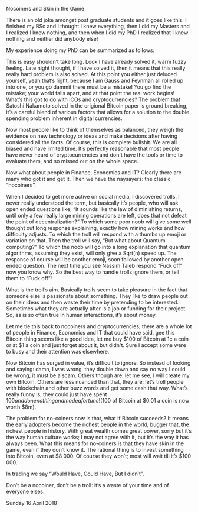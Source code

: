 Nocoiners and Skin in the Game

There is an old joke amongst post graduate students and it goes like this: I finished my BSc and I thought I knew everything, then I did my Masters and I realized I knew nothing, and then when I did my PhD I realized that I knew nothing and neither did anybody else!

My experience doing my PhD can be summarized as follows:

This is easy shouldn’t take long.
Look I have already solved it, warm fuzzy feeling.
Late night thought, if I have solved it, then it means that this really really hard problem is also solved. At this point you either just deluded yourself, yeah that’s right, because I am Gauss and Feynman all rolled up into one, or you go dammit there must be a mistake!
You go find the mistake; your world falls apart, and at that point the real work begins!
What’s this got to do with ICOs and cryptocurrencies? The problem that Satoshi Nakamoto solved in the origional Bitcoin paper is ground breaking, it’s a careful blend of various factors that allows for a solution to the double spending problem inherent in digital currencies.

Now most people like to think of themselves as balanced, they weigh the evidence on new technology or ideas and make decisions after having considered all the facts. Of course, this is complete bullshit. We are all biased and have limited time. It’s perfectly reasonable that most people have never heard of cryptocurrencies and don't have the tools or time to evaluate them, and so missed out on the whole space.

Now what about people in Finance, Economics and IT? Clearly there are many who got it and get it. Then we have the naysayers: the classic “nocoiners”.

When I decided to get more active on social media, I discovered trolls. I never really understood the term, but basically it’s people, who will ask open ended questions like; “It sounds like the law of diminishing returns, until only a few really large mining operations are left, does that not defeat the point of decentralization?” To which some poor noob will give some well thought out long response explaining, exactly how mining works and how difficulty adjusts. To which the troll will respond with a thumbs up emoji or variation on that. Then the troll will say, “But what about Quantum computing?” To which the noob will go into a long explanation that quantum algorithms, assuming they exist, will only give a Sqrt(n) speed up. The response of course will be another emoji, soon followed by another open ended question. The next time you see Nassim Taleb respond “Fuck off” now you know why. So the best way to handle trolls ignore them, or tell them to “Fuck off”!

What is the troll’s aim. Basically trolls seem to take pleasure in the fact that someone else is passionate about something. They like to draw people out on their ideas and then waste their time by pretending to be interested. Sometimes what they are actually after is a job or funding for their project. So, as is so often true in human interactions, it’s about money.

Let me tie this back to nocoiners and cryptocurrencies; there are a whole lot of people in Finance, Economics and IT that could have said, gee this Bitcoin thing seems like a good idea, let me buy $100 of Bitcoin at 1c a coin or at $1 a coin and just forget about it, but didn't. Sure I accept some were to busy and their attention was elsewhere.

Now Bitcoin has surged in value, it’s difficult to ignore. So instead of looking and saying: damn, I was wrong, they double down and say no way I could be wrong, it must be a scam. Others though are: let me see, I will create my own Bitcoin. Others are less nuanced than that, they are: let’s troll people with blockchain and other buzz words and get some cash that way. What’s really funny is, they could just have spent $100 and done nothing and made a fortune! ($100 of Bitcoin at $0.01 a coin is now worth $8m).

The problem for no-coiners now is that, what if Bitcoin succeeds? It means the early adopters become the richest people in the world, bugger that, the richest people in history. With great wealth comes great power, sorry but it’s the way human culture works; I may not agree with it, but it’s the way it has always been. What this means for no-coiners is that they have skin in the game, even if they don’t know it. The rational thing is to invest something into Bitcoin, even at $8 000. Of course they won’t; most will wait till it’s $100 000.

In trading we say “Would Have, Could Have, But I didn’t”.

Don’t be a nocoiner, don’t be a troll: it’s a waste of your time and of everyone elses.

Sunday 16 April 2018

